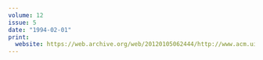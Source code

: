 ```yaml
---
volume: 12
issue: 5
date: "1994-02-01"
print:
  website: https://web.archive.org/web/20120105062444/http://www.acm.uiuc.edu/banks/feb94/
---
```

